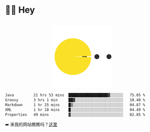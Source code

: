 
# 👋🏻 Hey
<div align="center">
	<br>
	<img src="https://raw.githubusercontent.com/Aniket965/Aniket965/master/pacman.svg?sanitize=true" width="200" height="200">
	<br>
</div>

<!--START_SECTION:waka-->
```text
Java         21 hrs 53 mins  ██████████████████▓░░░░░░   75.05 % 
Groovy       3 hrs 1 min     ██▓░░░░░░░░░░░░░░░░░░░░░░   10.40 % 
Markdown     1 hr 25 mins    █▒░░░░░░░░░░░░░░░░░░░░░░░   04.87 % 
XML          1 hr 18 mins    █░░░░░░░░░░░░░░░░░░░░░░░░   04.49 % 
Properties   49 mins         ▓░░░░░░░░░░░░░░░░░░░░░░░░   02.85 % 
```
<!--END_SECTION:waka-->

 ➡️  来我的网站瞧瞧吗？[这里](https://www.shaolongfei.com)
